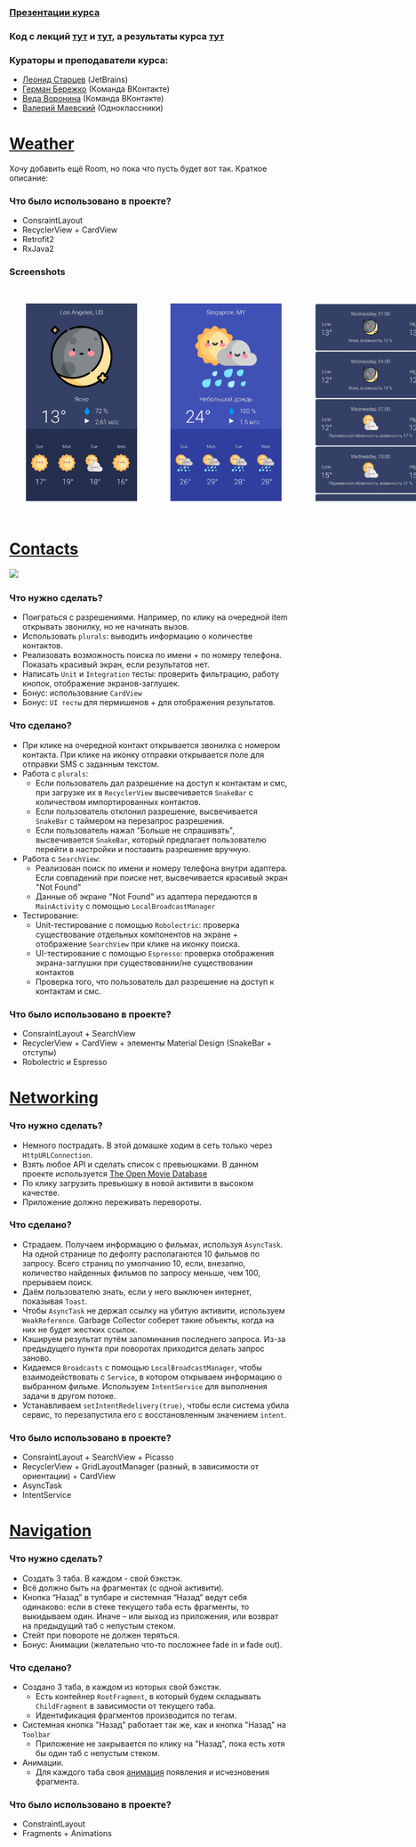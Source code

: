 ### [Презентации курса](https://drive.google.com/drive/folders/17RYSmrfn_8EDJguNyN-i00T5eQgeIZwB)
### Код с лекций [тут](https://github.com/gerra/ITMO-Android-19) и [тут](https://github.com/sandwwraith/AndroidDemo-ITMO2019), а результаты курса [тут](https://docs.google.com/spreadsheets/d/176sxNf1vuFRjJK4WfWvCXKv2r7JIjDeqw0VVClP2yoM/edit#gid=0)
### Кураторы и преподаватели курса:
 * [Леонид Старцев](https://vk.com/sandwwraith) (JetBrains)
 * [Герман Бережко](https://vk.com/gerra23) (Команда ВКонтакте)
 * [Веда Воронина](https://vk.com/veda345) (Команда ВКонтакте)
 * [Валерий Маевский](https://vk.com/id52033806) (Одноклассники)

# [Weather](https://github.com/nowiwr01/itmo/tree/master/android/Weather)
Хочу добавить ещё Room, но пока что пусть будет вот так. Краткое описание:
### Что было использовано в проекте?
* ConsraintLayout
* RecyclerView + CardView
* Retrofit2
* RxJava2
### Screenshots
<div style="display:flex" >
 <img src="https://github.com/nowiwr01/itmo/blob/master/android/Weather/screenshots/1n.jpg" width="200px" style="margin: 30px;" /> 
 <img src="https://github.com/nowiwr01/itmo/blob/master/android/Weather/screenshots/1d.jpg" width="200px" style="margin: 30px;" /> 
 <img src="https://github.com/nowiwr01/itmo/blob/master/android/Weather/screenshots/2n.jpg" width="200px" style="margin: 30px;" /> 
 <img src="https://github.com/nowiwr01/itmo/blob/master/android/Weather/screenshots/2d.jpg" width="200px" style="margin: 30px;" /> 
</div>

# [Contacts](https://github.com/nowiwr01/itmo/tree/master/android/Contacts)

<img src="https://github.com/nowiwr01/itmo/blob/master/android/Contacts/Contacts.gif" width="200px" /> 

### Что нужно сделать?
  * Поиграться с разрешениями. Например, по клику на очередной item открывать звонилку, но не начинать вызов.
  * Использовать `plurals`: выводить информацию о количестве контактов.
  * Реализовать возможность поиска по имени + по номеру телефона. Показать красивый экран, если результатов нет.
  * Написать `Unit` и `Integration` тесты: проверить фильтрацию, работу кнопок, отображение экранов-заглушек.
  * Бонус: использование `CardView`
  * Бонус: `UI тесты` для пермишенов + для отображения результатов.
### Что сделано? 
  * При клике на очередной контакт открывается звонилка с номером контакта. При клике на иконку отправки открывается поле для отправки SMS с заданным текстом.
  * Работа с `plurals`: 
    * Если пользователь дал разрешение на доступ к контактам и смс, при загрузке их в `RecyclerView` высвечивается `SnakeBar` с количеством импортированных контактов.
    * Если пользователь отклонил разрешение, высвечивается `SnakeBar` с таймером на перезапрос разрешения.
    * Если пользователь нажал "Больше не спрашивать", высвечивается `SnakeBar`, который предлагает пользователю перейти в настройки и поставить разрешение вручную.
  * Работа с `SearchView`:
    * Реализован поиск по имени и номеру телефона внутри адаптера. Если совпадений при поиске нет, высвечивается красивый экран "Not Found"
    * Данные об экране "Not Found" из адаптера передаются в `MainActivity` с помощью `LocalBroadcastManager`
  * Тестирование:
    * Unit-тестирование с помощью `Robolectric`: проверка существование отдельных компонентов на экране + отображение `SearchView` при клике на иконку поиска.
    * UI-тестирование с помощью `Espresso`: проверка отображения экрана-заглушки при существовании/не существовании контактов
    * Проверка того, что пользователь дал разрешение на доступ к контактам и смс.
### Что было использовано в проекте?
  * ConsraintLayout + SearchView
  * RecyclerView + CardView + элементы Material Design (SnakeBar + отступы)
  * Robolectric и Espresso

# [Networking](https://github.com/nowiwr01/itmo/tree/master/android/Networking)
### Что нужно сделать?
  * Немного пострадать. В этой домашке ходим в сеть только через `HttpURLConnection`.
  * Взять любое API и сделать список с превьюшками. В данном проекте используется [The Open Movie Database](https://www.omdbapi.com/)
  * По клику загрузить превьюшку в новой активити в высоком качестве.
  * Приложение должно переживать перевороты.
### Что сделано? 
  * Страдаем. Получаем информацию о фильмах, используя `AsyncTask`. На одной странице по дефолту располагаются 10 фильмов по запросу. Всего страниц по умолчанию 10, если, внезапно, количество найденных фильмов по запросу меньше, чем 100, прерываем поиск.
  * Даём пользователю знать, если у него выключен интернет, показывая `Toast`.
  * Чтобы `AsyncTask` не держал ссылку на убитую активити, используем `WeakReference`. Garbage Collector соберет такие объекты, когда на них не будет жестких ссылок.
  * Кэшируем результат путём запоминания последнего запроса. Из-за предыдущего пункта при поворотах приходится делать запрос заново. 
  * Кидаемся `Broadcasts` с помощью `LocalBroadcastManager`, чтобы взаимодействовать с `Service`, в котором открываем информацию о выбранном фильме. Используем `IntentService` для выполнения задачи в другом потоке.
  * Устанавливаем `setIntentRedelivery(true)`, чтобы если система убила сервис, то перезапустила его с восстановленным значением `intent`.
### Что было использовано в проекте?
  * ConsraintLayout + SearchView + Picasso
  * RecyclerView + GridLayoutManager (разный, в зависимости от ориентации) + CardView
  * AsyncTask
  * IntentService

# [Navigation](https://github.com/nowiwr01/itmo/tree/master/android/Navigation)
### Что нужно сделать?
  * Создать 3 таба. В каждом - свой бэкстэк. 
  * Всё должно быть на фрагментах (с одной активити).
  * Кнопка “Назад” в тулбаре и системная “Назад” ведут себя одинаково: если в стеке текущего таба есть фрагменты, то выкидываем один. Иначе – или выход из приложения, или возврат на предыдущий таб с непустым стеком.
  * Стейт при повороте не должен теряться.
  * Бонус: Анимации (желательно что-то посложнее fade in и fade out).
### Что сделано? 
  * Создано 3 таба, в каждом из которых свой бэкстэк.
    * Есть контейнер `RootFragment`, в который будем складывать `ChildFragment` в зависимости от текущего таба.
    * Идентификация фрагментов производится по тегам. 
  * Системная кнопка "Назад" работает так же, как и кнопка "Назад" на `Toolbar`
    * Приложение не закрывается по клику на "Назад", пока есть хотя бы один таб с непустым стеком.
  * Анимации.
    * Для каждого таба своя [анимация](https://developer.android.com/reference/android/transition/Slide) появления и исчезновения фрагмента.
### Что было использовано в проекте?
  * ConstraintLayout
  * Fragments + Animations
